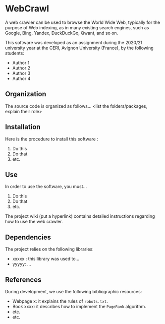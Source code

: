 # WebCrawl

A web crawler can be used to browse the World Wide Web, typically for the purpose of Web indexing, as in many existing search engines, such as Google, Bing, Yandex, DuckDuckGo, Qwant, and so on.

This software was developed as an assignment during the 2020/21 university year at the CERI, Avignon University (France), by the following students:
* Author 1
* Author 2
* Author 3
* Author 4




## Organization
The source code is organized as follows... 
<list the folders/packages, explain their role>


## Installation
Here is the procedure to install this software :
1. Do this
2. Do that
3. etc.


## Use
In order to use the software, you must...
1. Do this
2. Do that
3. etc.

The project wiki (put a hyperlink) contains detailed instructions regarding how to use the web crawler.


## Dependencies
The project relies on the following libraries:
* xxxxx : this library was used to...
* yyyyy: ...

## References
During development, we use the following bibliographic resources:
* Webpage x: it explains the rules of `robots.txt`.
* Book xxxx: it describes how to implement the `PageRank` algorithm.
* etc.
* etc.

